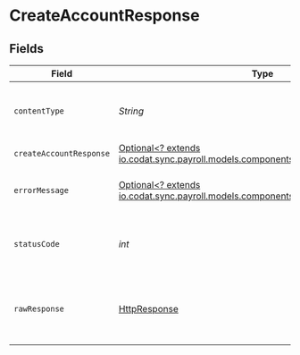 # CreateAccountResponse


## Fields

| Field                                                                                                                                 | Type                                                                                                                                  | Required                                                                                                                              | Description                                                                                                                           |
| ------------------------------------------------------------------------------------------------------------------------------------- | ------------------------------------------------------------------------------------------------------------------------------------- | ------------------------------------------------------------------------------------------------------------------------------------- | ------------------------------------------------------------------------------------------------------------------------------------- |
| `contentType`                                                                                                                         | *String*                                                                                                                              | :heavy_check_mark:                                                                                                                    | HTTP response content type for this operation                                                                                         |
| `createAccountResponse`                                                                                                               | [Optional<? extends io.codat.sync.payroll.models.components.CreateAccountResponse>](../../models/components/CreateAccountResponse.md) | :heavy_minus_sign:                                                                                                                    | Success                                                                                                                               |
| `errorMessage`                                                                                                                        | [Optional<? extends io.codat.sync.payroll.models.components.ErrorMessage>](../../models/components/ErrorMessage.md)                   | :heavy_minus_sign:                                                                                                                    | The request made is not valid.                                                                                                        |
| `statusCode`                                                                                                                          | *int*                                                                                                                                 | :heavy_check_mark:                                                                                                                    | HTTP response status code for this operation                                                                                          |
| `rawResponse`                                                                                                                         | [HttpResponse<InputStream>](https://docs.oracle.com/en/java/javase/11/docs/api/java.net.http/java/net/http/HttpResponse.html)         | :heavy_check_mark:                                                                                                                    | Raw HTTP response; suitable for custom response parsing                                                                               |